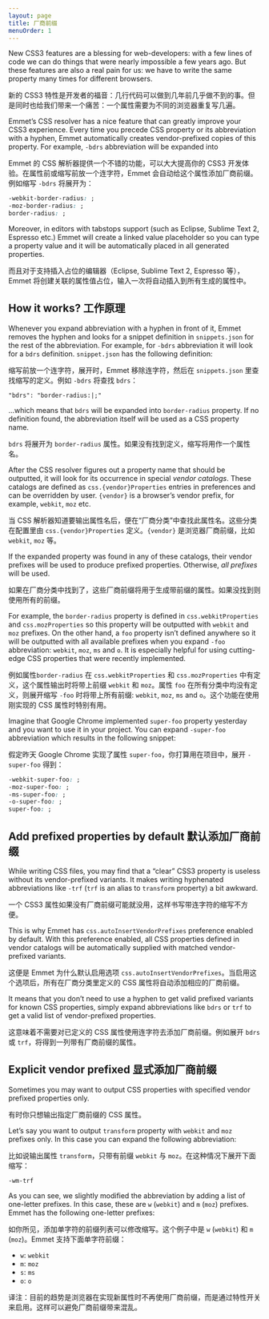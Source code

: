 ```yaml
---
layout: page
title: 厂商前缀
menuOrder: 1
---
```

New CSS3 features are a blessing for web-developers: with a few lines of code we can do things that were nearly impossible a few years ago. But these features are also a real pain for us: we have to write the same property many times for different browsers.

新的 CSS3 特性是开发者的福音：几行代码可以做到几年前几乎做不到的事。但是同时也给我们带来一个痛苦：一个属性需要为不同的浏览器重复写几遍。

Emmet’s CSS resolver has a nice feature that can greatly improve your CSS3 experience. Every time you precede CSS property or its abbreviation with a hyphen, Emmet automatically creates vendor-prefixed copies of this property. For example, `-bdrs` abbreviation will be expanded into

Emmet 的 CSS 解析器提供一个不错的功能，可以大大提高你的 CSS3 开发体验。在属性前或缩写前放一个连字符，Emmet 会自动给这个属性添加厂商前缀。例如缩写 `-bdrs` 将展开为：

```css
-webkit-border-radius: ;
-moz-border-radius: ;
border-radius: ;
```

Moreover, in editors with tabstops support (such as Eclipse, Sublime Text 2, Espresso etc.) Emmet will create a linked value placeholder so you can type a property value and it will be automatically placed in all generated properties.

而且对于支持插入占位的编辑器（Eclipse, Sublime Text 2, Espresso 等），Emmet 将创建关联的属性值占位，输入一次将自动插入到所有生成的属性中。

## How it works? 工作原理

Whenever you expand abbreviation with a hyphen in front of it, Emmet removes the hyphen and looks for a snippet definition in `snippets.json` for the rest of the abbreviation. For example, for `-bdrs` abbreviation it will look for a `bdrs` definition. `snippet.json` has the following definition:

缩写前放一个连字符，展开时，Emmet 移除连字符，然后在 `snippets.json` 里查找缩写的定义。例如 `-bdrs` 将查找 `bdrs`：

	"bdrs": "border-radius:|;"

...which means that `bdrs` will be expanded into `border-radius` property. If no definition found, the abbreviation itself will be used as a CSS property name.

`bdrs` 将展开为 `border-radius` 属性。如果没有找到定义，缩写将用作一个属性名。

After the CSS resolver figures out a property name that should be outputted, it will look for its occurrence in special _vendor catalogs_. These catalogs are defined as `css.{vendor}Properties` entries in preferences and can be overridden by user. `{vendor}` is a browser’s vendor prefix, for example, `webkit`, `moz` etc.

当 CSS 解析器知道要输出属性名后，便在“厂商分类”中查找此属性名。这些分类在配置里由 `css.{vendor}Properties` 定义。`{vendor}` 是浏览器厂商前缀，比如 `webkit`, `moz` 等。

If the expanded property was found in any of these catalogs, their vendor prefixes will be used to produce prefixed properties. Otherwise, _all prefixes_ will be used.

如果在厂商分类中找到了，这些厂商前缀将用于生成带前缀的属性。如果没找到则使用所有的前缀。

For example, the `border-radius` property is defined in `css.webkitProperties` and `css.mozProperties` so this property will be outputted with `webkit` and `moz` prefixes. On the other hand, a `foo` property isn’t defined anywhere so it will be outputted with all available prefixes when you expand `-foo` abbreviation: `webkit`, `moz`, `ms` and `o`. It is especially helpful for using cutting-edge CSS properties that were recently implemented.

例如属性`border-radius` 在 `css.webkitProperties` 和 `css.mozProperties` 中有定义，这个属性输出时将带上前缀 `webkit` 和 `moz`。属性 `foo` 在所有分类中均没有定义，则展开缩写 `-foo` 时将带上所有前缀: `webkit`, `moz`, `ms` and `o`。这个功能在使用刚实现的 CSS 属性时特别有用。

Imagine that Google Chrome implemented `super-foo` property yesterday and you want to use it in your project. You can expand `-super-foo` abbreviation which results in the following snippet:

假定昨天 Google Chrome 实现了属性 `super-foo`，你打算用在项目中，展开 `-super-foo` 得到：

```css
-webkit-super-foo: ;
-moz-super-foo: ;
-ms-super-foo: ;
-o-super-foo: ;
super-foo: ;
```

## Add prefixed properties by default 默认添加厂商前缀

While writing CSS files, you may find that a “clear” CSS3 property is useless without its vendor-prefixed variants.  It makes writing hyphenated abbreviations like `-trf` (`trf` is an alias to `transform` property) a bit awkward.

一个 CSS3 属性如果没有厂商前缀可能就没用，这样书写带连字符的缩写不方便。

This is why Emmet has `css.autoInsertVendorPrefixes` preference enabled by default. With this preference enabled, all CSS properties defined in vendor catalogs will be automatically supplied with matched vendor-prefixed variants.

这便是 Emmet 为什么默认启用选项 `css.autoInsertVendorPrefixes`。当启用这个选项后，所有在厂商分类里定义的 CSS 属性将自动添加相应的厂商前缀。

It means that you don’t need to use a hyphen to get valid prefixed variants for known CSS properties, simply expand abbreviations like `bdrs` or `trf` to get a valid list of vendor-prefixed properties.

这意味着不需要对已定义的 CSS 属性使用连字符去添加厂商前缀。例如展开 `bdrs` 或 `trf`，将得到一列带有厂商前缀的属性。

## Explicit vendor prefixed 显式添加厂商前缀

Sometimes you may want to output CSS properties with specified vendor prefixed properties only.

有时你只想输出指定厂商前缀的 CSS 属性。

Let’s say you want to output `transform` property with `webkit` and `moz` prefixes only. In this case you can expand the following abbreviation:

比如说输出属性 `transform`，只带有前缀 `webkit` 与 `moz`。在这种情况下展开下面缩写：

	-wm-trf

As you can see, we slightly modified the abbreviation by adding a list of one-letter prefixes. In this case, these are `w` (`webkit`) and `m` (`moz`) prefixes. Emmet has the following one-letter prefixes:

如你所见，添加单字符的前缀列表可以修改缩写。这个例子中是 `w` (`webkit`) 和 `m` (`moz`)。Emmet 支持下面单字符前缀：

* `w`: `webkit`
* `m`: `moz`
* `s`: `ms`
* `o`: `o`

译注：目前的趋势是浏览器在实现新属性时不再使用厂商前缀，而是通过特性开关来启用。这样可以避免厂商前缀带来混乱。